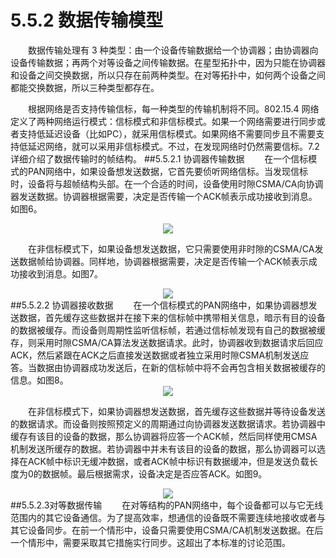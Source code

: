 # 5.5.2 数据传输模型

　　数据传输处理有 3 种类型：由一个设备传输数据给一个协调器；由协调器向设备传输数据；再两个对等设备之间传输数据。在星型拓扑中，因为只能在协调器和设备之间交换数据，所以只存在前两种类型。在对等拓扑中，如何两个设备之间都能交换数据，所以三种类型都存在。
  
　　根据网络是否支持传输信标，每一种类型的传输机制将不同。802.15.4 网络定义了两种网络运行模式：信标模式和非信标模式。如果一个网络需要进行同步或者支持低延迟设备（比如PC），就采用信标模式。如果网络不需要同步且不需要支持低延迟网络，就可以采用非信标模式。不过，在发现网络时仍然需要信标。7.2详细介绍了数据传输时的帧结构。
##5.5.2.1 协调器传输数据
　　在一个信标模式的PAN网络中，如果设备想发送数据，它首先要侦听网络信标。当发现信标时，设备将与超帧结构头部。在一个合适的时间，设备使用时隙CSMA/CA向协调器发送数据。协调器根据需要，决定是否传输一个ACK帧表示成功接收到消息。如图6。
  
<center><img src="http://img.blog.csdn.net/20160529102722610"/></center>

　　在非信标模式下，如果设备想发送数据，它只需要使用非时隙的CSMA/CA发送数据帧给协调器。同样地，协调器根据需要，决定是否传输一个ACK帧表示成功接收到消息。如图7。
  
<center><img src="http://img.blog.csdn.net/20160529102941376"/></center>
##5.5.2.2 协调器接收数据
　　在一个信标模式的PAN网络中，如果协调器想发送数据，首先缓存这些数据并在接下来的信标帧中携带相关信息，暗示有目的设备的数据被缓存。而设备则周期性监听信标帧，若通过信标帧发现有自己的数据被缓存，则采用时隙CSMA/CA算法发送数据请求。此时，协调器收到数据请求后回应ACK，然后紧跟在ACK之后直接发送数据或者独立采用时隙CSMA机制发送应答。当数据由协调器成功发送后，在新的信标帧中将不会再包含相关数据被缓存的信息。如图8。
  
<center><img src="http://img.blog.csdn.net/20160529103605457"/></center>

　　在非信标模式下，如果协调器想发送数据，首先缓存这些数据并等待设备发送的数据请求。而设备则按照预定义的周期通过向协调器发送数据请求。若协调器中缓存有该目的设备的数据，那么协调器将应答一个ACK帧，然后同样使用CMSA机制发送所缓存的数据。若协调器中并未有该目的设备的数据，那么协调器可以选择在ACK帧中标识无缓冲数据，或者ACK帧中标识有数据缓冲，但是发送负载长度为0的数据帧。最后根据需求，设备决定是否应答ACK。如图9。
  
<center><img src="http://img.blog.csdn.net/20160529103616254"/></center>
##5.5.2.3对等数据传输
　　在对等结构的PAN网络中，每个设备都可以与它无线范围内的其它设备通信。为了提高效率，想通信的设备既不需要连续地接收或者与其它设备同步。在前一个情形中，设备只需要使用CSMA/CA机制发送数据。在后一个情形中，需要采取其它措施实行同步。这超出了本标准的讨论范围。

